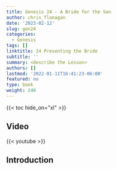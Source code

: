 ```yaml
---
title: Genesis 24 - A Bride for the Son
author: chris_flanagan
date: '2023-02-12'
slug: gen24
categories:
  - Genesis
tags: []
linktitle: 24 Presenting the Bride
subtitle: ''
summary: <describe the Lesson>
authors: []
lastmod: '2022-01-11T16:41:23-06:00'
featured: no
type: book
weight: 240
---
```


{{< toc hide_on="xl" >}}

## Video

{{< youtube >}}

## Introduction



<script type="text/javascript">
  window.ESV_CROSSREF_OPTIONS = {
    body_background_color: 'D7E5F0',
    header_font_size: 10,
    body_font_size: 14,
    footer_font_size: 8,
    header_font_family: 'Arial',
    body_font_family: 'Times'
  };
</script>
<script src="https://static.esvmedia.org/crossref/crossref.min.js" type="text/javascript"></script> 


